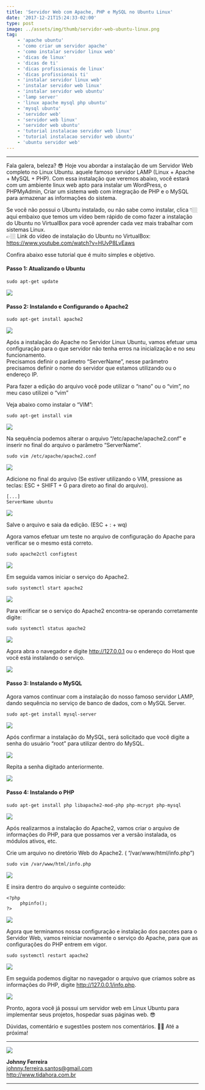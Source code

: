 ```yaml
---
title: 'Servidor Web com Apache, PHP e MySQL no Ubuntu Linux'
date: '2017-12-21T15:24:33-02:00'
type: post
image: ../assets/img/thumb/servidor-web-ubuntu-linux.png
tag:
    - 'apache ubuntu'
    - 'como criar um servidor apache'
    - 'como instalar servidor linux web'
    - 'dicas de linux'
    - 'dicas de ti'
    - 'dicas profissionais de linux'
    - 'dicas profissionais ti'
    - 'instalar servidor linux web'
    - 'instalar servidor web linux'
    - 'instalar servidor web ubuntu'
    - 'lamp server'
    - 'linux apache mysql php ubuntu'
    - 'mysql ubuntu'
    - 'servidor web'
    - 'servidor web linux'
    - 'servidor web ubuntu'
    - 'tutorial instalacao servidor web linux'
    - 'tutorial instalacao servidor web ubuntu'
    - 'ubuntu servidor web'
---
```


- - - - - -

Fala galera, beleza? 😎 Hoje vou abordar a instalação de um Servidor Web completo no Linux Ubuntu. aquele famoso servidor LAMP (Linux + Apache + MySQL + PHP). Com essa instalação que veremos abaixo, você estará com um ambiente linux web apto para instalar um WordPress, o PHPMyAdmin, Criar um sistema web com integração de PHP e o MySQL para armazenar as informações do sistema.

Se você não possui o Ubuntu instalado, ou não sabe como instalar, clica 👇🏼 aqui embaixo que temos um vídeo bem rápido de como fazer a instalação do Ubuntu no VirtualBox para você aprender cada vez mais trabalhar com sistemas Linux.  
👉🏼 Link do vídeo de instalação do Ubuntu no VirtualBox: <https://www.youtube.com/watch?v=HUvP8LvEaws>

Confira abaixo esse tutorial que é muito simples e objetivo.

#### Passo 1: Atualizando o Ubuntu

```
sudo apt-get update
```

![](../assets/img/uploads/2017/12/1.png)

#### Passo 2: Instalando e Configurando o Apache2

```
sudo apt-get install apache2
```

![](../assets/img/uploads/2017/12/2.png)

Após a instalação do Apache no Servidor Linux Ubuntu, vamos efetuar uma configuração para o que servidor não tenha erros na inicialização e no seu funcionamento.  
Precisamos definir o parâmetro “ServerName”, nesse parâmetro precisamos definir o nome do servidor que estamos utilizando ou o endereço IP.

Para fazer a edição do arquivo você pode utilizar o “nano” ou o “vim”, no meu caso utilizei o “vim”

Veja abaixo como instalar o “VIM”:

```
sudo apt-get install vim
```

![](../assets/img/uploads/2017/12/3.png)

Na sequência podemos alterar o arquivo “/etc/apache/apache2.conf” e inserir no final do arquivo o parâmetro “ServerName”.

```
sudo vim /etc/apache/apache2.conf
```

![](../assets/img/uploads/2017/12/4.png)

Adicione no final do arquivo (Se estiver utilizando o VIM, pressione as teclas: ESC + SHIFT + G para direto ao final do arquivo).

```
[...]
ServerName ubuntu
```

![](../assets/img/uploads/2017/12/5.png)

Salve o arquivo e saia da edição. (ESC + : + wq)

Agora vamos efetuar um teste no arquivo de configuração do Apache para verificar se o mesmo está correto.

```
sudo apache2ctl configtest
```

![](../assets/img/uploads/2017/12/6.png)

Em seguida vamos iniciar o serviço do Apache2.

```
sudo systemctl start apache2
```

![](../assets/img/uploads/2017/12/7.png)

Para verificar se o serviço do Apache2 encontra-se operando corretamente digite:

```
sudo systemctl status apache2
```

![](../assets/img/uploads/2017/12/8.png)

Agora abra o navegador e digite http://127.0.0.1 ou o endereço do Host que você está instalando o serviço.

![](../assets/img/uploads/2017/12/9.png)

#### Passo 3: Instalando o MySQL

Agora vamos continuar com a instalação do nosso famoso servidor LAMP, dando sequência no serviço de banco de dados, com o MySQL Server.

```
sudo apt-get install mysql-server
```

![](../assets/img/uploads/2017/12/10.png)

Após confirmar a instalação do MySQL, será solicitado que você digite a senha do usuário “root” para utilizar dentro do MySQL.

![](../assets/img/uploads/2017/12/11.png)

Repita a senha digitado anteriormente.

![](../assets/img/uploads/2017/12/12.png)

#### Passo 4: Instalando o PHP

```
sudo apt-get install php libapache2-mod-php php-mcrypt php-mysql
```

![](../assets/img/uploads/2017/12/13.png)

Após realizarmos a instalação do Apache2, vamos criar o arquivo de informações do PHP, para que possamos ver a versão instalada, os módulos ativos, etc.

Crie um arquivo no diretório Web do Apache2. ( “/var/www/html/info.php”)

```
sudo vim /var/www/html/info.php
```

![](../assets/img/uploads/2017/12/14.png)

E insira dentro do arquivo o seguinte conteúdo:

```
<?php
     phpinfo();
?>
```

![](../assets/img/uploads/2017/12/15.png)

Agora que terminamos nossa configuração e instalação dos pacotes para o Servidor Web, vamos reiniciar novamente o serviço do Apache, para que as configurações do PHP entrem em vigor.

```
sudo systemctl restart apache2
```

![](../assets/img/uploads/2017/12/16.png)

Em seguida podemos digitar no navegador o arquivo que criamos sobre as informações do PHP, digite http://127.0.0.1/info.php.

![](../assets/img/uploads/2017/12/17.png)

Pronto, agora você já possui um servidor web em Linux Ubuntu para implementar seus projetos, hospedar suas páginas web. 😎

Dúvidas, comentário e sugestões postem nos comentários.
👋🏼 Até a próxima!

- - - - - -

![](../assets/img/uploads/2017/11/foto-perfil-redondo-johnny.png)  

**Johnny Ferreira**  
<johnny.ferreira.santos@gmail.com>  
<http://www.tidahora.com.br>

- - - - - -